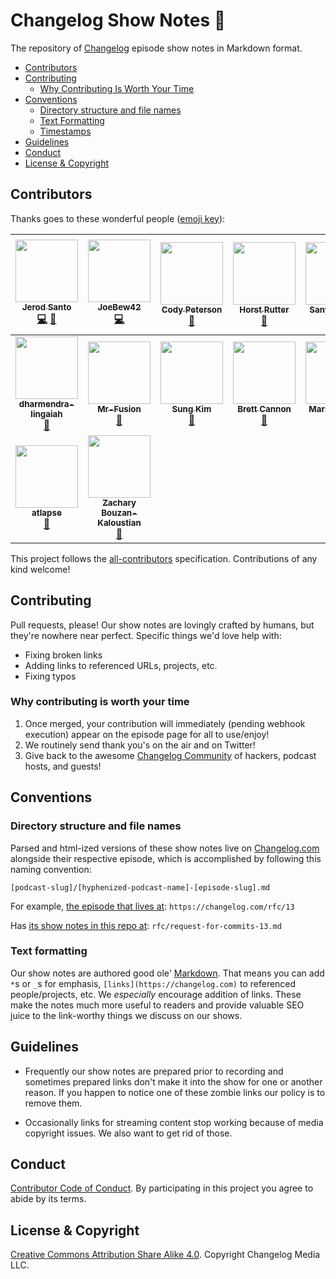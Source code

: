 # Changelog Show Notes 📝

The repository of [Changelog](https://changelog.com) episode show notes in Markdown format.

- [Contributors](#contributors)
- [Contributing](#contributing)
  - [Why Contributing Is Worth Your Time](#why-contributing-is-worth-your-time)
- [Conventions](#conventions)
  - [Directory structure and file names](#directory-structure-and-file-names)
  - [Text Formatting](#text-formatting)
  - [Timestamps](#timestamps)
- [Guidelines](#guidelines)
- [Conduct](#conduct)
- [License & Copyright](#license-&-copyright)

## Contributors

Thanks goes to these wonderful people ([emoji key](https://github.com/kentcdodds/all-contributors#emoji-key)):

<!-- ALL-CONTRIBUTORS-LIST:START - Do not remove or modify this section -->
| [<img src="https://avatars0.githubusercontent.com/u/8212?v=4" width="100px;"/><br /><sub><b>Jerod Santo</b></sub>](https://jerodsanto.net)<br />[💻](https://github.com/thechangelog/show-notes/commits?author=jerodsanto "Code") [📖](https://github.com/thechangelog/show-notes/commits?author=jerodsanto "Documentation") | [<img src="https://avatars2.githubusercontent.com/u/1238549?v=4" width="100px;"/><br /><sub><b>JoeBew42</b></sub>](https://twitch.tv/joebew42)<br />[💻](https://github.com/thechangelog/show-notes/commits?author=joebew42 "Code") | [<img src="https://avatars3.githubusercontent.com/u/378665?v=4" width="100px;"/><br /><sub><b>Cody Peterson</b></sub>](http://humanshapes.co)<br />[📖](https://github.com/thechangelog/show-notes/commits?author=codyjames "Documentation") | [<img src="https://avatars0.githubusercontent.com/u/11322155?v=4" width="100px;"/><br /><sub><b>Horst Rutter</b></sub>](https://keybase.io/hhrutter)<br />[📖](https://github.com/thechangelog/show-notes/commits?author=hhrutter "Documentation") | [<img src="https://avatars1.githubusercontent.com/u/30529399?v=4" width="100px;"/><br /><sub><b>Sanyuj Gupta</b></sub>](https://github.com/sanyuj1997)<br />[📖](https://github.com/thechangelog/show-notes/commits?author=sanyuj1997 "Documentation") | [<img src="https://avatars1.githubusercontent.com/u/39562805?v=4" width="100px;"/><br /><sub><b>Stacy Montemayor</b></sub>](https://github.com/teacupwoozy)<br />[📖](https://github.com/thechangelog/show-notes/commits?author=teacupwoozy "Documentation") | [<img src="https://avatars2.githubusercontent.com/u/963985?v=4" width="100px;"/><br /><sub><b>Timothy Miller</b></sub>](http://timothymiller.guru)<br />[📖](https://github.com/thechangelog/show-notes/commits?author=tjacobdesign "Documentation") |
| :---: | :---: | :---: | :---: | :---: | :---: | :---: |
| [<img src="https://avatars3.githubusercontent.com/u/43923462?v=4" width="100px;"/><br /><sub><b>dharmendra-lingaiah</b></sub>](https://github.com/dharmendra-lingaiah)<br />[📖](https://github.com/thechangelog/show-notes/commits?author=dharmendra-lingaiah "Documentation") | [<img src="https://avatars2.githubusercontent.com/u/20146422?v=4" width="100px;"/><br /><sub><b>Mr-Fusion</b></sub>](https://github.com/Mr-Fusion)<br />[📖](https://github.com/thechangelog/show-notes/commits?author=Mr-Fusion "Documentation") | [<img src="https://avatars1.githubusercontent.com/u/8465237?v=4" width="100px;"/><br /><sub><b>Sung Kim</b></sub>](http://www.sungkim.co)<br />[📖](https://github.com/thechangelog/show-notes/commits?author=dance2die "Documentation") | [<img src="https://avatars0.githubusercontent.com/u/54418?v=4" width="100px;"/><br /><sub><b>Brett Cannon</b></sub>](http://snarky.ca)<br />[📖](https://github.com/thechangelog/show-notes/commits?author=brettcannon "Documentation") | [<img src="https://avatars3.githubusercontent.com/u/3586510?v=4" width="100px;"/><br /><sub><b>Maria Kaninia</b></sub>](https://github.com/markanin)<br />[📖](https://github.com/thechangelog/show-notes/commits?author=markanin "Documentation") | [<img src="https://avatars0.githubusercontent.com/u/9086371?v=4" width="100px;"/><br /><sub><b>Niklas Resch</b></sub>](https://clue404.de)<br />[📖](https://github.com/thechangelog/show-notes/commits?author=clue404 "Documentation") | [<img src="https://avatars1.githubusercontent.com/u/42197237?v=4" width="100px;"/><br /><sub><b>SeanYeoTE</b></sub>](https://github.com/SeanYeoTE)<br />[📖](https://github.com/thechangelog/show-notes/commits?author=SeanYeoTE "Documentation") |
| [<img src="https://avatars0.githubusercontent.com/u/42579314?v=4" width="100px;"/><br /><sub><b>atlapse</b></sub>](https://github.com/atlapse)<br />[📖](https://github.com/thechangelog/show-notes/commits?author=atlapse "Documentation") | [<img src="https://avatars1.githubusercontent.com/u/762647?v=4" width="100px;"/><br /><sub><b>Zachary Bouzan-Kaloustian</b></sub>](http://about.me/zacharybk)<br />[📖](https://github.com/thechangelog/show-notes/commits?author=zacharybk "Documentation") |
<!-- ALL-CONTRIBUTORS-LIST:END -->

This project follows the [all-contributors](https://github.com/kentcdodds/all-contributors) specification. Contributions of any kind welcome!

## Contributing

Pull requests, please! Our show notes are lovingly crafted by humans, but they're nowhere near perfect. Specific things we'd love help with:

- Fixing broken links
- Adding links to referenced URLs, projects, etc.
- Fixing typos

### Why contributing is worth your time

1. Once merged, your contribution will immediately (pending webhook execution) appear on the episode page for all to use/enjoy!
2. We routinely send thank you's on the air and on Twitter!
3. Give back to the awesome [Changelog Community](https://changelog.com/community) of hackers, podcast hosts, and guests!

## Conventions

### Directory structure and file names

Parsed and html-ized versions of these show notes live on [Changelog.com](https://changelog.com) alongside their respective episode, which is accomplished by following this naming convention:

`[podcast-slug]/[hyphenized-podcast-name]-[episode-slug].md`

For example, [the episode that lives at](https://changelog.com/rfc/13): `https://changelog.com/rfc/13`

Has [its show notes in this repo at](https://github.com/thechangelog/show-notes/blob/master/rfc/request-for-commits-13.md): `rfc/request-for-commits-13.md`

### Text formatting

Our show notes are authored good ole' [Markdown](https://github.com/adam-p/markdown-here/wiki/Markdown-Cheatsheet). That means you can add `*`s or `_`s for emphasis, `[links](https://changelog.com)` to referenced people/projects, etc. We _especially_ encourage addition of links. These make the notes much more useful to readers and provide valuable SEO juice to the link-worthy things we discuss on our shows.

## Guidelines

* Frequently our show notes are prepared prior to recording
and sometimes prepared links don't make it into the show for one or another reason.
If you happen to notice one of these zombie links our policy is to remove them.

* Occasionally links for streaming content stop working because of media copyright issues.
We also want to get rid of those.

## Conduct

[Contributor Code of Conduct](https://changelog.com/coc). By participating in this project you agree to abide by its terms.

## License & Copyright

[Creative Commons Attribution Share Alike 4.0](https://creativecommons.org/licenses/by-sa/4.0/). Copyright Changelog Media LLC.
